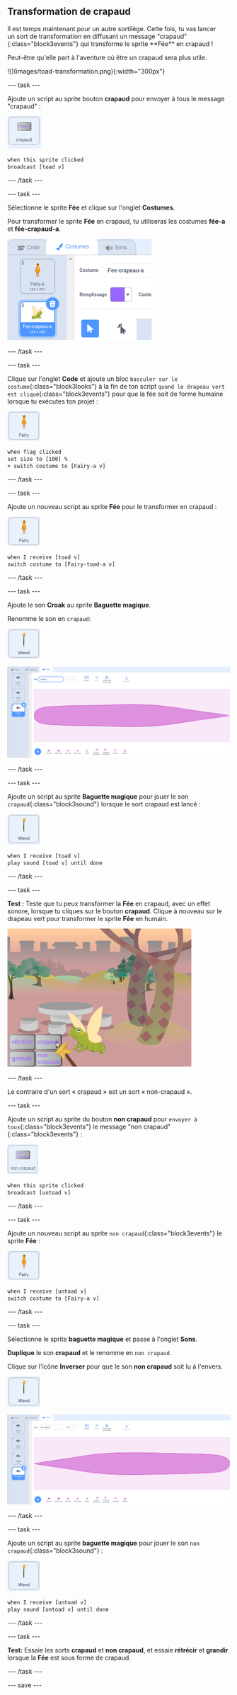 ## Transformation de crapaud

<div style="display: flex; flex-wrap: wrap">
<div style="flex-basis: 200px; flex-grow: 1; margin-right: 15px;">
Il est temps maintenant pour un autre sortilège. Cette fois, tu vas lancer un sort de transformation en diffusant un message "crapaud"{:class="block3events"} qui transforme le sprite **Fée** en crapaud ! 

Peut-être qu'elle part à l'aventure où être un crapaud sera plus utile.
</div>
<div>
![](images/toad-transformation.png){:width="300px"}
</div>
</div>

--- task ---

Ajoute un script au sprite bouton **crapaud** pour envoyer à tous le message "crapaud" :

![](images/toad-icon.png)

```blocks3 
when this sprite clicked
broadcast [toad v]
```

--- /task ---

--- task ---

Sélectionne le sprite **Fée** et clique sur l'onglet **Costumes**.

Pour transformer le sprite **Fée** en crapaud, tu utiliseras les costumes **fée-a** et **fée-crapaud-a**.

![La liste des costumes montrant le sprite fée a un deuxième costume.](images/toad-costume-added.png)

--- /task ---

--- task ---

Clique sur l'onglet **Code** et ajoute un bloc `basculer sur le costume`{:class="block3looks"} à la fin de ton script `quand le drapeau vert est cliqué`{:class="block3events"} pour que la fée soit de forme humaine lorsque tu exécutes ton projet :

![](images/fairy-icon.png)

```blocks3
when flag clicked
set size to [100] %
+ switch costume to [Fairy-a v]
```

--- /task ---

--- task ---

Ajoute un nouveau script au sprite **Fée** pour le transformer en crapaud :

![](images/fairy-icon.png)

```blocks3  
when I receive [toad v]
switch costume to [Fairy-toad-a v]
```

--- /task ---

--- task ---

Ajoute le son **Croak** au sprite **Baguette magique**.

Renomme le son en `crapaud`:

![](images/wand-sprite-icon.png)

![L'onglet Sons avec le son Croak répertorié.](images/croak-sound-added.png)

--- /task ---

--- task ---

Ajoute un script au sprite **Baguette magique** pour jouer le son `crapaud`{:class="block3sound"} lorsque le sort crapaud est lancé :

![](images/wand-sprite-icon.png)

```blocks3  
when I receive [toad v]
play sound [toad v] until done
```

--- /task ---

--- task ---

**Test :** Teste que tu peux transformer la **Fée** en crapaud, avec un effet sonore, lorsque tu cliques sur le bouton **crapaud**. Clique à nouveau sur le drapeau vert pour transformer le sprite **Fée** en humain.

![La scène montrant la fée en costume de fée-crapaud-a.](images/toad-transformation.png)

--- /task ---

Le contraire d'un sort « crapaud » est un sort « non-crapaud ».

--- task ---

Ajoute un script au sprite du bouton **non crapaud** pour `envoyer à tous`{:class="block3events"} le message "non crapaud"{:class="block3events"} :

![](images/untoad-icon.png)

```blocks3 
when this sprite clicked
broadcast [untoad v]
```

--- /task ---

--- task ---

Ajoute un nouveau script au sprite `non crapaud`{:class="block3events"} le sprite **Fée** :

![](images/fairy-icon.png)

```blocks3  
when I receive [untoad v]
switch costume to [Fairy-a v]
```

--- /task ---

--- task ---

Sélectionne le sprite **baguette magique** et passe à l'onglet **Sons**.

**Duplique** le son **crapaud** et le renomme en `non crapaud`.

Clique sur l'icône **Inverser** pour que le son **non crapaud** soit lu à l'envers.

![](images/wand-sprite-icon.png)

![Onglet Sons avec un son inversé dans la liste.](images/untoad-sound.png)

--- /task ---

--- task ---

Ajoute un script au sprite **baguette magique** pour jouer le son `non crapaud`{:class="block3sound"} :

![](images/wand-sprite-icon.png)

```blocks3  
when I receive [untoad v]
play sound [untoad v] until done
```

--- /task ---

--- task ---

**Test:** Essaie les sorts **crapaud** et **non crapaud**, et essaie **rétrécir** et **grandir** lorsque la **Fée** est sous forme de crapaud.

--- /task ---

--- save ---
